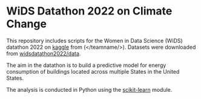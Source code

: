 # WiDS Datathon 2022 on Climate Change

This repository includes scripts for the Women in Data Science (WiDS) datathon 2022 on [kaggle](https://www.kaggle.com/) from (</teamname/>). 
Datasets were downloaded from [widsdatathon2022/data](https://www.kaggle.com/c/widsdatathon2022/data).

The aim in the datathon is to build a predictive model for energy consumption of buildings located across multiple States in the United States.

The analysis is conducted in Python using the [scikit-learn](https://scikit-learn.org/stable/index.html) module.